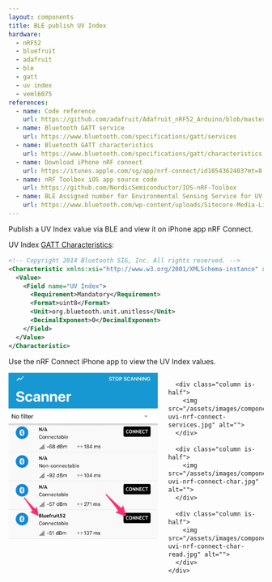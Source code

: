 ```yaml
---
layout: components
title: BLE publish UV Index
hardware:
  - nRF52
  - bluefruit
  - adafruit
  - ble
  - gatt
  - uv index
  - veml6075
references:
  - name: Code reference
    url: https://github.com/adafruit/Adafruit_nRF52_Arduino/blob/master/libraries/Bluefruit52Lib/examples/Peripheral/custom_htm/custom_htm.ino
  - name: Bluetooth GATT service
    url: https://www.bluetooth.com/specifications/gatt/services
  - name: Bluetooth GATT characteristics
    url: https://www.bluetooth.com/specifications/gatt/characteristics
  - name: Download iPhone nRF connect
    url: https://itunes.apple.com/sg/app/nrf-connect/id1054362403?mt=8
  - name: nRF Toolbox iOS app source code
    url: https://github.com/NordicSemiconductor/IOS-nRF-Toolbox
  - name: BLE Assigned number for Environmental Sensing Service for UV Index characteristics
    url: https://www.bluetooth.com/wp-content/uploads/Sitecore-Media-Library/Gatt/Xml/Characteristics/org.bluetooth.characteristic.uv_index.xml
---
```


Publish a UV Index value via BLE and view it on iPhone app nRF Connect.

UV Index [GATT Characteristics](https://www.bluetooth.com/wp-content/uploads/Sitecore-Media-Library/Gatt/Xml/Characteristics/org.bluetooth.characteristic.uv_index.xml):

```xml
<!-- Copyright 2014 Bluetooth SIG, Inc. All rights reserved. -->
<Characteristic xmlns:xsi="http://www.w3.org/2001/XMLSchema-instance" xsi:noNamespaceSchemaLocation="http://schemas.bluetooth.org/Documents/characteristic.xsd" name="UV Index" type="org.bluetooth.characteristic.uv_index" uuid="2A76" last-modified="2014-11-20" approved="Yes">
  <Value>
    <Field name="UV Index">
      <Requirement>Mandatory</Requirement>
      <Format>uint8</Format>
      <Unit>org.bluetooth.unit.unitless</Unit>
      <DecimalExponent>0</DecimalExponent>
    </Field>
  </Value>
</Characteristic>
```

Use the nRF Connect iPhone app to view the UV Index values.

<section class="section is-small">
  <div class="container">
    <div class="columns is-multiline is-desktop">
      <div class="column is-half">
        <img src="/assets/images/components/ble-uvi-nrf-connect.jpg" alt="">
      </div>

      <div class="column is-half">
        <img src="/assets/images/components/ble-uvi-nrf-connect-services.jpg" alt="">
      </div>

      <div class="column is-half">
        <img src="/assets/images/components/ble-uvi-nrf-connect-char.jpg" alt="">
      </div>

      <div class="column is-half">
        <img src="/assets/images/components/ble-uvi-nrf-connect-char-read.jpg" alt="">
      </div>
    </div>
  </div>
</section>
